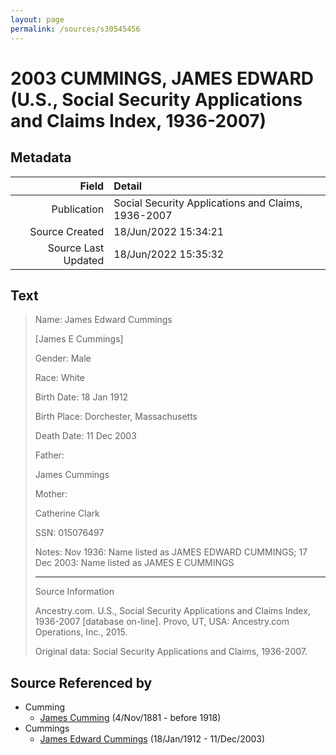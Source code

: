 ```yaml
---
layout: page
permalink: /sources/s30545456
---
```


# 2003 CUMMINGS, JAMES EDWARD (U.S., Social Security Applications and Claims Index, 1936-2007)

## Metadata

Field | Detail
---:|:---
Publication | Social Security Applications and Claims, 1936-2007
Source Created | 18/Jun/2022 15:34:21
Source Last Updated | 18/Jun/2022 15:35:32

## Text

> Name: James Edward Cummings
>
> [James E Cummings]
>
> Gender: Male
>
> Race: White
>
> Birth Date: 18 Jan 1912
>
> Birth Place: Dorchester, Massachusetts
>
> Death Date: 11 Dec 2003
>
> Father: 
>
> James Cummings
>
> Mother: 
>
> Catherine Clark
>
> SSN: 015076497
>
> Notes: Nov 1936: Name listed as JAMES EDWARD CUMMINGS; 17 Dec 2003: Name listed as JAMES E CUMMINGS
>
> ---
>
> Source Information
>
> Ancestry.com. U.S., Social Security Applications and Claims Index, 1936-2007 [database on-line]. Provo, UT, USA: Ancestry.com Operations, Inc., 2015.
>
> Original data: Social Security Applications and Claims, 1936-2007.
>

## Source Referenced by

* Cumming
  * [James Cumming](../people/@64418166@-james-cumming-b1881-11-4-d1918.md) (4/Nov/1881 - before 1918)
* Cummings
  * [James Edward Cummings](../people/@5591850@-james-edward-cummings-b1912-1-18-d2003-12-11.md) (18/Jan/1912 - 11/Dec/2003)
